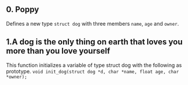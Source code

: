 ## 0. Poppy
Defines a new type `struct dog` with three members `name`, `age` and `owner`.

## 1.A dog is the only thing on earth that loves you more than you love yourself
This function initializes a variable of type struct dog with the following
as prototype.
`void init_dog(struct dog *d, char *name, float age, char *owner);`
